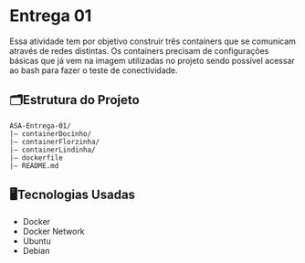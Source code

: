 # Entrega 01
Essa atividade tem por objetivo construir três containers que se comunicam através de redes distintas. Os containers precisam de configurações básicas que já vem na imagem utilizadas no projeto sendo possível acessar ao bash para fazer o teste de conectividade.  



## 🗂️Estrutura do Projeto
```
ASA-Entrega-01/
|— containerDocinho/ 
|— containerFlorzinha/
|— containerLindinha/
|— dockerfile
|— README.md 
```  


## 🖥️Tecnologias Usadas

* Docker
* Docker Network
* Ubuntu
* Debian

